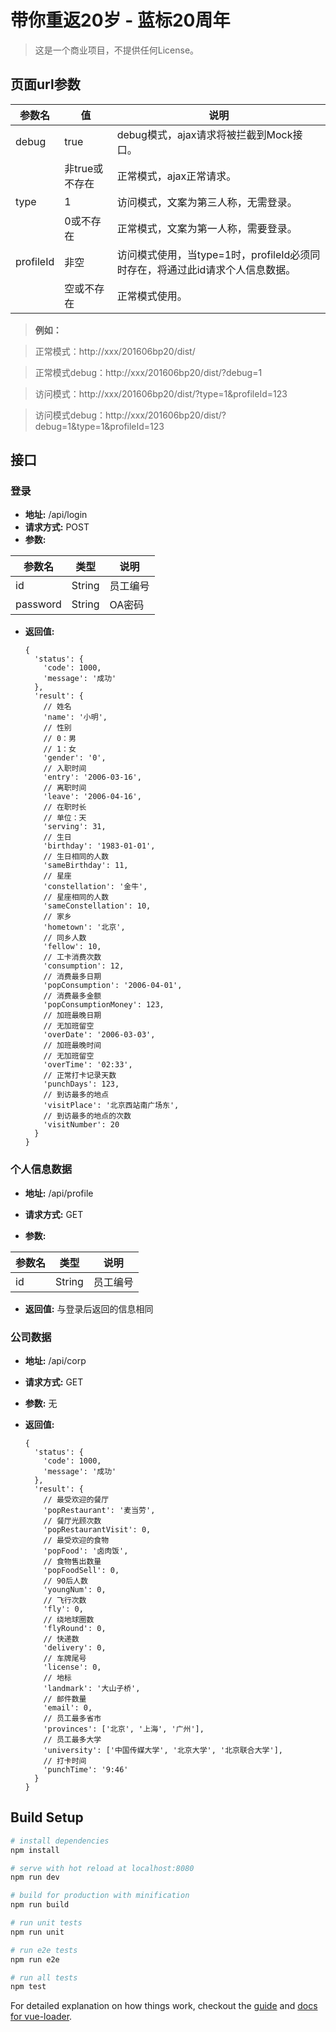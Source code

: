 # 带你重返20岁 - 蓝标20周年

> 这是一个商业项目，不提供任何License。

## 页面url参数
| 参数名    | 值             | 说明                                                                         |
| --------- | -------------- | ---------------------------------------------------------------------------- |
| debug     | true           | debug模式，ajax请求将被拦截到Mock接口。                                      |
|           | 非true或不存在 | 正常模式，ajax正常请求。                                                     |
| type      | 1              | 访问模式，文案为第三人称，无需登录。                                         |
|           | 0或不存在      | 正常模式，文案为第一人称，需要登录。                                         |
| profileId | 非空           | 访问模式使用，当type=1时，profileId必须同时存在，将通过此id请求个人信息数据。|
|           | 空或不存在     | 正常模式使用。                                                               |

> **例如：**

> 正常模式：http://xxx/201606bp20/dist/

> 正常模式debug：http://xxx/201606bp20/dist/?debug=1

> 访问模式：http://xxx/201606bp20/dist/?type=1&profileId=123

> 访问模式debug：http://xxx/201606bp20/dist/?debug=1&type=1&profileId=123

## 接口

### 登录
- **地址:** /api/login
- **请求方式:** POST
- **参数:**

| 参数名   | 类型   | 说明     |
| -------- | ------ | -------- |
| id       | String | 员工编号 |
| password | String | OA密码   |

- **返回值:**
  ```
  {
    'status': {
      'code': 1000,
      'message': '成功'
    },
    'result': {
      // 姓名
      'name': '小明',
      // 性别
      // 0：男
      // 1：女
      'gender': '0',
      // 入职时间
      'entry': '2006-03-16',
      // 离职时间
      'leave': '2006-04-16',
      // 在职时长
      // 单位：天
      'serving': 31,
      // 生日
      'birthday': '1983-01-01',
      // 生日相同的人数
      'sameBirthday': 11,
      // 星座
      'constellation': '金牛',
      // 星座相同的人数
      'sameConstellation': 10,
      // 家乡
      'hometown': '北京',
      // 同乡人数
      'fellow': 10,
      // 工卡消费次数
      'consumption': 12,
      // 消费最多日期
      'popConsumption': '2006-04-01',
      // 消费最多金额
      'popConsumptionMoney': 123,
      // 加班最晚日期
      // 无加班留空
      'overDate': '2006-03-03',
      // 加班最晚时间
      // 无加班留空
      'overTime': '02:33',
      // 正常打卡记录天数
      'punchDays': 123,
      // 到访最多的地点
      'visitPlace': '北京西站南广场东',
      // 到访最多的地点的次数
      'visitNumber': 20
    }
  }
  ```

### 个人信息数据

- **地址:** /api/profile

- **请求方式:** GET

- **参数:**

| 参数名   | 类型   | 说明     |
| -------- | ------ |--------- |
| id       | String | 员工编号 |

- **返回值:** 与登录后返回的信息相同

### 公司数据

- **地址:** /api/corp

- **请求方式:** GET

- **参数:** 无

- **返回值:**

  ```
  {
    'status': {
      'code': 1000,
      'message': '成功'
    },
    'result': {
      // 最受欢迎的餐厅
      'popRestaurant': '麦当劳',
      // 餐厅光顾次数
      'popRestaurantVisit': 0,
      // 最受欢迎的食物
      'popFood': '卤肉饭',
      // 食物售出数量
      'popFoodSell': 0,
      // 90后人数
      'youngNum': 0,
      // 飞行次数
      'fly': 0,
      // 绕地球圈数
      'flyRound': 0,
      // 快递数
      'delivery': 0,
      // 车牌尾号
      'license': 0,
      // 地标
      'landmark': '大山子桥',
      // 邮件数量
      'email': 0,
      // 员工最多省市
      'provinces': ['北京', '上海', '广州'],
      // 员工最多大学
      'university': ['中国传媒大学', '北京大学', '北京联合大学'],
      // 打卡时间
      'punchTime': '9:46'
    }
  }
  ```

## Build Setup

``` bash
# install dependencies
npm install

# serve with hot reload at localhost:8080
npm run dev

# build for production with minification
npm run build

# run unit tests
npm run unit

# run e2e tests
npm run e2e

# run all tests
npm test
```

For detailed explanation on how things work, checkout the [guide](http://vuejs-templates.github.io/webpack/) and [docs for vue-loader](http://vuejs.github.io/vue-loader).
